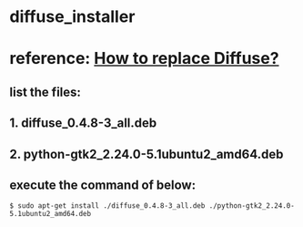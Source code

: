 # diffuse_installer

reference:  [How to replace Diffuse?](https://askubuntu.com/questions/1236226/how-to-replace-diffuse)
=====================================

## list the files:
## 1. diffuse_0.4.8-3_all.deb
## 2. python-gtk2_2.24.0-5.1ubuntu2_amd64.deb

## execute the command of below:

```
$ sudo apt-get install ./diffuse_0.4.8-3_all.deb ./python-gtk2_2.24.0-5.1ubuntu2_amd64.deb
```